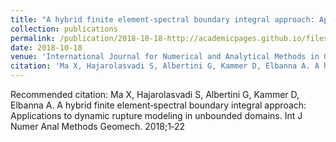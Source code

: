 ```yaml
---
title: "A hybrid finite element‐spectral boundary integral approach: Applications to dynamic rupture modeling in unbounded domains"
collection: publications
permalink: /publication/2018-10-18-http://academicpages.github.io/files/paper1.pdf https://onlinelibrary.wiley.com/doi/full/10.1002/nag.2865 https://xiaomaresearch.github.io/files/Ma_et_al-2018-International_Journal_for_Numerical_and_Analytical_Methods_in_Geomechanics.pdf
date: 2018-10-18
venue: 'International Journal for Numerical and Analytical Methods in Geomechanics'
citation: 'Ma X, Hajarolasvadi S, Albertini G, Kammer D, Elbanna A. A hybrid finite element‐spectral boundary integral approach: Applications to dynamic rupture modeling in unbounded domains. Int J Numer Anal Methods Geomech. 2018;1‐22'
---
```

Recommended citation: Ma X, Hajarolasvadi S, Albertini G, Kammer D, Elbanna A. A hybrid finite element‐spectral boundary integral approach: Applications to dynamic rupture modeling in unbounded domains. Int J Numer Anal Methods Geomech. 2018;1‐22
